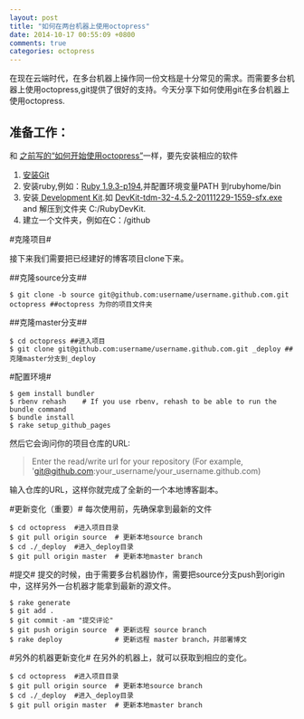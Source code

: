 ```yaml
---
layout: post
title: "如何在两台机器上使用octopress"
date: 2014-10-17 00:55:09 +0800
comments: true
categories: octopress 
---
```


在现在云端时代，在多台机器上操作同一份文档是十分常见的需求。而需要多台机器上使用octopress,git提供了很好的支持。今天分享下如何使用git在多台机器上使用octopress.


## 准备工作： ##
和  [之前写的“如何开始使用octopress”](http://jaskey.github.io/blog/2014/09/04/how-to-octopress/)一样，要先安装相应的软件

1. [安装Git](http://git-scm.com/)
1. 安装ruby,例如：[Ruby 1.9.3-p194](http://rubyforge.org/frs/download.php/76054/rubyinstaller-1.9.3-p194.exe),并配置环境变量PATH 到rubyhome/bin
1. 安装[ Development Kit](http://rubyinstaller.org/downloads/).如 [DevKit-tdm-32-4.5.2-20111229-1559-sfx.exe](https://github.com/downloads/oneclick/rubyinstaller/DevKit-tdm-32-4.5.2-20111229-1559-sfx.exehttps://github.com/downloads/oneclick/rubyinstaller/DevKit-tdm-32-4.5.2-20111229-1559-sfx.exe) and 解压到文件夹 C:/RubyDevKit.
1. 建立一个文件夹，例如在C：/github 




#克隆项目#


接下来我们需要把已经建好的博客项目clone下来。

##克隆source分支##

	$ git clone -b source git@github.com:username/username.github.com.git octopress ##octopress 为你的项目文件夹

##克隆master分支##
	
	$ cd octopress ##进入项目
	$ git clone git@github.com:username/username.github.com.git _deploy ##克隆master分支到_deploy 


#配置环境#

	$ gem install bundler
	$ rbenv rehash    # If you use rbenv, rehash to be able to run the bundle command
	$ bundle install
	$ rake setup_github_pages

然后它会询问你的项目仓库的URL:
> Enter the read/write url for your repository
> (For example, 'git@github.com:your_username/your_username.github.com)

输入仓库的URL，这样你就完成了全新的一个本地博客副本。

#更新变化（重要）#
每次使用前，先确保拿到最新的文件

	$ cd octopress  #进入项目目录
	$ git pull origin source  # 更新本地source branch
	$ cd ./_deploy  #进入_deploy目录
	$ git pull origin master  # 更新本地master branch



#提交#
提交的时候，由于需要多台机器协作，需要把source分支push到origin中，这样另外一台机器才能拿到最新的源文件。

	$ rake generate
	$ git add .
	$ git commit -am "提交评论" 
	$ git push origin source  # 更新远程 source branch 
	$ rake deploy             # 更新远程 master branch，并部署博文



#另外的机器更新变化#
在另外的机器上，就可以获取到相应的变化。


	$ cd octopress  #进入项目目录
	$ git pull origin source  # 更新本地source branch
	$ cd ./_deploy  #进入_deploy目录
	$ git pull origin master  # 更新本地master branch
